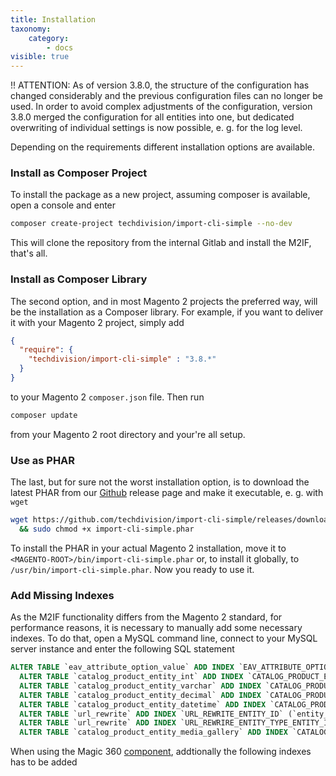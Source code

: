 ```yaml
---
title: Installation
taxonomy:
    category:
        - docs
visible: true
---
```


!! ATTENTION: As of version 3.8.0, the structure of the configuration has changed considerably and the previous configuration files can no longer be used. In order to avoid complex adjustments of the configuration, version 3.8.0 merged the configuration for all entities into one, but dedicated overwriting of individual settings is now possible, e. g. for the log level.

Depending on the requirements different installation options are available.

### Install as Composer Project

To install the package as a new project, assuming composer is available, open a console and enter

```sh
composer create-project techdivision/import-cli-simple --no-dev
```

This will clone the repository from the internal Gitlab and install the M2IF, that's all.

### Install as Composer Library

The second option, and in most Magento 2 projects the preferred way, will be the installation as a Composer library. For example, if you want to deliver it with your Magento 2 project, simply add

```json
{
  "require": {
    "techdivision/import-cli-simple" : "3.8.*"
  }
}
```

to your Magento 2 `composer.json` file. Then run

```sh
composer update
```

from your Magento 2 root directory and your're all setup.

### Use as PHAR

The last, but for sure not the worst installation option, is to download the latest PHAR from our [Github](https://github.com/techdivision/import-cli-simple/releases) release page and make it executable, e. g. with `wget`

```sh
wget https://github.com/techdivision/import-cli-simple/releases/download/3.8.5/import-cli-simple.phar \
  && sudo chmod +x import-cli-simple.phar
```

To install the PHAR in your actual Magento 2 installation, move it to `<MAGENTO-ROOT>/bin/import-cli-simple.phar` or, to install it globally, to `/usr/bin/import-cli-simple.phar`. Now you ready to use it.

### Add Missing Indexes

As the M2IF functionality differs from the Magento 2 standard, for performance reasons, it is necessary to manually add some necessary indexes. To do that, open a MySQL command line, connect to your MySQL server instance and enter the following SQL statement
 
```sql
ALTER TABLE `eav_attribute_option_value` ADD INDEX `EAV_ATTRIBUTE_OPTION_VALUE_VALUE` (`value` ASC); \
  ALTER TABLE `catalog_product_entity_int` ADD INDEX `CATALOG_PRODUCT_ENTITY_INT_VALUE` (`value` ASC); \
  ALTER TABLE `catalog_product_entity_varchar` ADD INDEX `CATALOG_PRODUCT_ENTITY_VARCHAR_VALUE` (`value` ASC); \
  ALTER TABLE `catalog_product_entity_decimal` ADD INDEX `CATALOG_PRODUCT_ENTITY_DECIMAL_VALUE` (`value` ASC); \
  ALTER TABLE `catalog_product_entity_datetime` ADD INDEX `CATALOG_PRODUCT_ENTITY_DATETIME_VALUE` (`value` ASC); \
  ALTER TABLE `url_rewrite` ADD INDEX `URL_REWRITE_ENTITY_ID` (`entity_id` ASC); \
  ALTER TABLE `url_rewrite` ADD INDEX `URL_REWRIRE_ENTITY_TYPE_ENTITY_ID` (`entity_id` ASC, `entity_type` ASC); \
  ALTER TABLE `catalog_product_entity_media_gallery` ADD INDEX `CATALOG_PRODUCT_ENTITY_MEDIA_GALLERY_VALUE` (`value`);
```

When using the Magic 360 [component](/components/3rd-party-components), addtionally the following indexes has to be added
